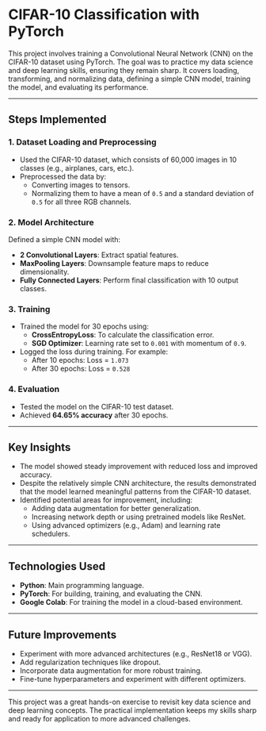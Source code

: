 # CIFAR-10 Classification with PyTorch

This project involves training a Convolutional Neural Network (CNN) on the CIFAR-10 dataset using PyTorch. The goal was to practice my data science and deep learning skills, ensuring they remain sharp. It covers loading, transforming, and normalizing data, defining a simple CNN model, training the model, and evaluating its performance.

---

## Steps Implemented

### 1. Dataset Loading and Preprocessing
- Used the CIFAR-10 dataset, which consists of 60,000 images in 10 classes (e.g., airplanes, cars, etc.).
- Preprocessed the data by:
  - Converting images to tensors.
  - Normalizing them to have a mean of `0.5` and a standard deviation of `0.5` for all three RGB channels.

### 2. Model Architecture
Defined a simple CNN model with:
- **2 Convolutional Layers**: Extract spatial features.
- **MaxPooling Layers**: Downsample feature maps to reduce dimensionality.
- **Fully Connected Layers**: Perform final classification with 10 output classes.

### 3. Training
- Trained the model for 30 epochs using:
  - **CrossEntropyLoss**: To calculate the classification error.
  - **SGD Optimizer**: Learning rate set to `0.001` with momentum of `0.9`.
- Logged the loss during training. For example:
  - After 10 epochs: Loss = `1.073`
  - After 30 epochs: Loss = `0.528`

### 4. Evaluation
- Tested the model on the CIFAR-10 test dataset.
- Achieved **64.65% accuracy** after 30 epochs.

---

## Key Insights
- The model showed steady improvement with reduced loss and improved accuracy.
- Despite the relatively simple CNN architecture, the results demonstrated that the model learned meaningful patterns from the CIFAR-10 dataset.
- Identified potential areas for improvement, including:
  - Adding data augmentation for better generalization.
  - Increasing network depth or using pretrained models like ResNet.
  - Using advanced optimizers (e.g., Adam) and learning rate schedulers.

---

## Technologies Used
- **Python**: Main programming language.
- **PyTorch**: For building, training, and evaluating the CNN.
- **Google Colab**: For training the model in a cloud-based environment.

---

## Future Improvements
- Experiment with more advanced architectures (e.g., ResNet18 or VGG).
- Add regularization techniques like dropout.
- Incorporate data augmentation for more robust training.
- Fine-tune hyperparameters and experiment with different optimizers.

---

This project was a great hands-on exercise to revisit key data science and deep learning concepts. The practical implementation keeps my skills sharp and ready for application to more advanced challenges.
